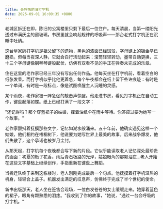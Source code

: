 ```yaml
---
title: 会呼吸的旧打字机
date: 2025-09-01 16:00:35 +0800
---
```


老城区拆迁在即，陈旧的公寓楼里只剩下最后一位住户。每天清晨，当第一缕阳光透过布满灰尘的窗玻璃，书房里就会响起规律的呼吸声——那台老式打字机正在沉睡中吐纳。

这台皇家牌打字机是祖父留下的遗物，黑色的漆面已经斑驳，字母键上的镀金早已磨损。但每当夜深人静，它就会自行活动起来：滚筒轻轻转动，墨带自动更换，三十三个字母键像钢琴琴键般起伏，仿佛有双看不见的手正在弹奏未完成的乐章。

住在这里的老作家已经三年没有写出任何作品。他每天坐在打字机前，看着空白的纸张发呆。而打字机似乎比他更着急，每个午夜都会在纸上留下些许痕迹：有时是一个单词，有时是一段标点，像是试图唤醒主人沉睡的灵感。

某个雨夜，老作家被一阵急促的敲击声惊醒。他走进书房，看见打字机正在自动工作，键盘起落如蝶。纸上已经打满了一段文字：

"还记得吗？那个穿蓝裙子的姑娘，撑着油纸伞在雨中等待。你答应过要为她写一个故事。"

老作家颤抖着抚摸那些文字，记忆如潮水般涌来。五十年前，他确实遇见这样一个姑娘，他们相约在梧桐树下，他说要为她写世界上最美的故事。后来战争爆发，他们失散了，这个承诺也被岁月尘封。

从那天起，打字机每个夜晚都会写下新的片段。它似乎能读取老人记忆深处最珍贵的画面：初夏的栀子花香，雨后青石板路的光泽，姑娘眼角的那颗泪痣...老人开始在这些文字基础上继续创作，手指重新在键盘上舞蹈。

当拆迁队终于来到这栋楼时，老人刚刚完成最后一个句点。他抚摸着打字机温热的机身，轻轻合上盖子。机器发出满足的叹息声，仿佛终于完成了半个世纪的使命。

新书出版那天，老人坐在签售会现场，一位白发苍苍的女士缓缓走来。她穿着蓝色的裙子，眼角有颗熟悉的泪痣。"我收到了你的故事，"她说，"通过一台会呼吸的打字机。"
